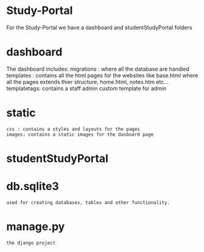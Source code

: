 # Study-Portal
For the Study-Portal we have a dashboard and studentStudyPortal folders
# dashboard
  The dashboard includes:
    migrations : where all the database are handled
    templates : contains all the html pages for the websites like base.html where all the pages extends thier structure, home.html, notes.htm etc...
    templatetags: contains a staff admin custom template for admin
 # static
    css : contains a styles and layouts for the pages
    images: contains a static images for the dasboard page
    
 # studentStudyPortal
 
 # db.sqlite3
    used for creating databases, tables and other functionality.
 # manage.py
    the django project
 
 
